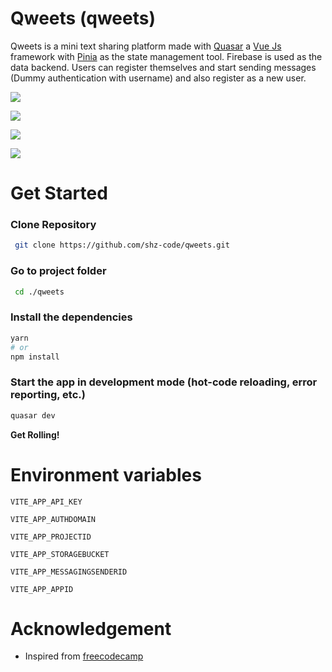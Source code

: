 # Qweets (qweets)

Qweets is a mini text sharing platform made with [Quasar](https://quasar.dev/) a [Vue Js](https://vuejs.org/) framework with [Pinia](ttps://pinia.vuejs.org/) as the state management tool. Firebase is used as the data backend.
Users can register themselves and start sending messages (Dummy authentication with username) and also register as a new user.

![](https://img.shields.io/badge/Framework-Vue-informational?style=flat&logo=vuedotjs&logoColor=white&color=2bbc8a)

![](https://img.shields.io/badge/Framework-Quasar-informational?style=flat&logo=quasar&logoColor=white&color=2bbc8a)

![](https://img.shields.io/badge/Tool-Pinia-informational?style=flat&logo=xstate&logoColor=white&color=2bbc8a)

![](https://img.shields.io/badge/Database-Firebase-informational?style=flat&logo=firebase&logoColor=white&color=2bbc8a)

# Get Started

### Clone Repository

```bash
 git clone https://github.com/shz-code/qweets.git
```

### Go to project folder

```bash
 cd ./qweets
```

### Install the dependencies

```bash
yarn
# or
npm install
```

### Start the app in development mode (hot-code reloading, error reporting, etc.)

```bash
quasar dev
```

**Get Rolling!**

# Environment variables

`VITE_APP_API_KEY`

`VITE_APP_AUTHDOMAIN`

`VITE_APP_PROJECTID`

`VITE_APP_STORAGEBUCKET`

`VITE_APP_MESSAGINGSENDERID`

`VITE_APP_APPID`

# Acknowledgement

- Inspired from [freecodecamp](https://youtu.be/la-0ulfn0_M)
